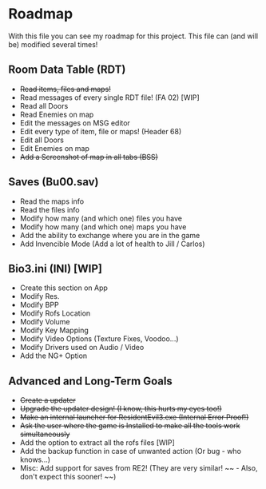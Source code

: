 # Roadmap
With this file you can see my roadmap for this project.
This file can (and will be) modified several times!

## Room Data Table (RDT)
- ~~Read items, files and maps!~~
- Read messages of every single RDT file! (FA 02) [WIP]
- Read all Doors
- Read Enemies on map
- Edit the messages on MSG editor
- Edit every type of item, file or maps! (Header 68)
- Edit all Doors
- Edit Enemies on map
- ~~Add a Screenshot of map in all tabs (BSS)~~

## Saves (Bu00.sav)
- Read the maps info
- Read the files info
- Modify how many (and which one) files you have
- Modify how many (and which one) maps you have
- Add the ability to exchange where you are in the game
- Add Invencible Mode (Add a lot of health to Jill / Carlos)

## Bio3.ini (INI) [WIP]
- Create this section on App
- Modify Res.
- Modify BPP
- Modify Rofs Location
- Modify Volume
- Modify Key Mapping
- Modify Video Options (Texture Fixes, Voodoo...)
- Modify Drivers used on Audio / Video
- Add the NG+ Option

## Advanced and Long-Term Goals
- ~~Create a updater~~
- ~~Upgrade the updater design! (I know, this hurts my eyes too!)~~
- ~~Make an internal launcher for ResidentEvil3.exe (Internal Error Proof!)~~
- ~~Ask the user where the game is Installed to make all the tools work simultaneously~~
- Add the option to extract all the rofs files [WIP]
- Add the backup function in case of unwanted action (Or bug - who knows...)
- Misc: Add support for saves from RE2! (They are very similar! ~~ - Also, don't expect this sooner! ~~)

